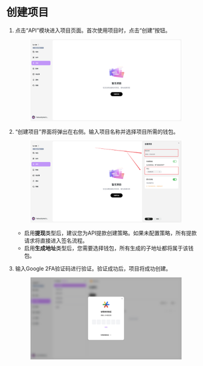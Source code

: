 # 创建项目

1. 点击“API”模块进入项目页面。首次使用项目时，点击“创建”按钮。

   <figure>     <img          src="../images/Snipaste_2025-08-21_13-58-41.png"          width="900"          height="auto"     > </figure>

2. “创建项目”界面将弹出在右侧。输入项目名称并选择项目所需的钱包。

   <figure>     <img          src="../images/Snipaste_2025-08-21_14-00-52.png"          width="900"          height="auto"     > </figure>

   - 启用**提现**类型后，建议您为API提款创建策略。如果未配置策略，所有提款请求将直接进入签名流程。
   - 启用**生成地址**类型后，您需要选择钱包，所有生成的子地址都将属于该钱包。

3. 输入Google 2FA验证码进行验证。验证成功后，项目将成功创建。

   <figure>     <img          src="../images/Snipaste_2025-08-21_14-03-09.png"          width="900"          height="auto"     > </figure>
